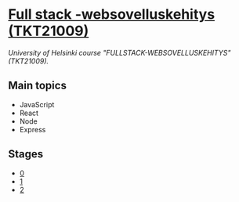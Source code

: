 # [Full stack -websovelluskehitys (TKT21009)](https://fullstack-hy.github.io)
_University of Helsinki course "FULLSTACK-WEBSOVELLUSKEHITYS" (TKT21009)._

## Main topics
* JavaScript
* React
* Node
* Express

## Stages
* [0](0/)
* [1](1/)
* [2](2/)
